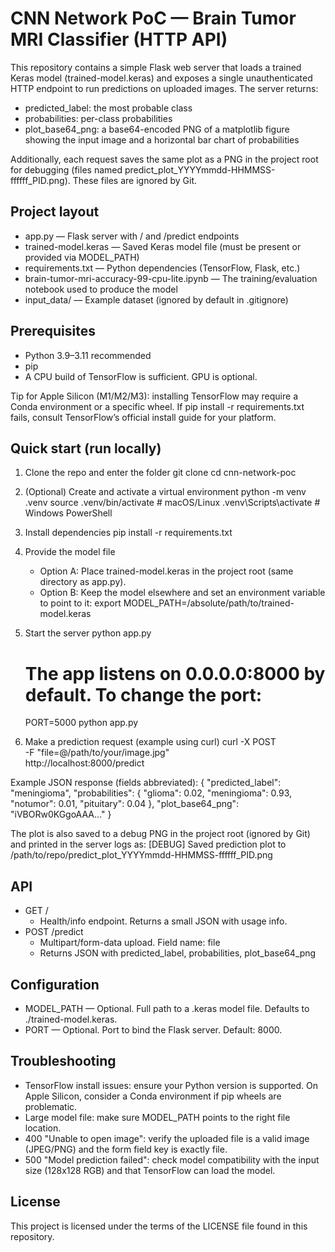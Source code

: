 # CNN Network PoC — Brain Tumor MRI Classifier (HTTP API)

This repository contains a simple Flask web server that loads a trained Keras model (trained-model.keras) and exposes a single unauthenticated HTTP endpoint to run predictions on uploaded images. The server returns:
- predicted_label: the most probable class
- probabilities: per-class probabilities
- plot_base64_png: a base64-encoded PNG of a matplotlib figure showing the input image and a horizontal bar chart of probabilities

Additionally, each request saves the same plot as a PNG in the project root for debugging (files named predict_plot_YYYYmmdd-HHMMSS-ffffff_PID.png). These files are ignored by Git.

## Project layout
- app.py — Flask server with / and /predict endpoints
- trained-model.keras — Saved Keras model file (must be present or provided via MODEL_PATH)
- requirements.txt — Python dependencies (TensorFlow, Flask, etc.)
- brain-tumor-mri-accuracy-99-cpu-lite.ipynb — The training/evaluation notebook used to produce the model
- input_data/ — Example dataset (ignored by default in .gitignore)

## Prerequisites
- Python 3.9–3.11 recommended
- pip
- A CPU build of TensorFlow is sufficient. GPU is optional.

Tip for Apple Silicon (M1/M2/M3): installing TensorFlow may require a Conda environment or a specific wheel. If pip install -r requirements.txt fails, consult TensorFlow’s official install guide for your platform.

## Quick start (run locally)
1) Clone the repo and enter the folder
   git clone <this-repo-url>
   cd cnn-network-poc

2) (Optional) Create and activate a virtual environment
   python -m venv .venv
   source .venv/bin/activate    # macOS/Linux
   .venv\\Scripts\\activate       # Windows PowerShell

3) Install dependencies
   pip install -r requirements.txt

4) Provide the model file
   - Option A: Place trained-model.keras in the project root (same directory as app.py).
   - Option B: Keep the model elsewhere and set an environment variable to point to it:
     export MODEL_PATH=/absolute/path/to/trained-model.keras

5) Start the server
   python app.py
   # The app listens on 0.0.0.0:8000 by default. To change the port:
   PORT=5000 python app.py

6) Make a prediction request (example using curl)
   curl -X POST \
        -F "file=@/path/to/your/image.jpg" \
        http://localhost:8000/predict

Example JSON response (fields abbreviated):
{
  "predicted_label": "meningioma",
  "probabilities": {
    "glioma": 0.02,
    "meningioma": 0.93,
    "notumor": 0.01,
    "pituitary": 0.04
  },
  "plot_base64_png": "iVBORw0KGgoAAA..."
}

The plot is also saved to a debug PNG in the project root (ignored by Git) and printed in the server logs as:
[DEBUG] Saved prediction plot to /path/to/repo/predict_plot_YYYYmmdd-HHMMSS-ffffff_PID.png

## API
- GET /
  - Health/info endpoint. Returns a small JSON with usage info.
- POST /predict
  - Multipart/form-data upload. Field name: file
  - Returns JSON with predicted_label, probabilities, plot_base64_png

## Configuration
- MODEL_PATH — Optional. Full path to a .keras model file. Defaults to ./trained-model.keras.
- PORT — Optional. Port to bind the Flask server. Default: 8000.

## Troubleshooting
- TensorFlow install issues: ensure your Python version is supported. On Apple Silicon, consider a Conda environment if pip wheels are problematic.
- Large model file: make sure MODEL_PATH points to the right file location.
- 400 "Unable to open image": verify the uploaded file is a valid image (JPEG/PNG) and the form field key is exactly file.
- 500 "Model prediction failed": check model compatibility with the input size (128x128 RGB) and that TensorFlow can load the model.

## License
This project is licensed under the terms of the LICENSE file found in this repository.
